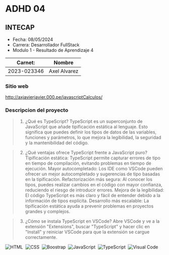# ADHD 04
## INTECAP

- Fecha: 08/05/2024
- Carrera: Desarrollador FullStack
- Modulo 1 - Resultado de Aprendizaje 4

| Carnet: | Nombre |
| ------ | ------ |
| 2023-023346 | Axel Alvarez |

### Sitio web 
http://axjavierjavier.000.pe/javascriptCalculos/

### Descripcion del proyecto
> 1. ¿Qué es TypeScript?
TypeScript es un superconjunto de JavaScript que añade tipificación estática al lenguaje. Esto significa que puedes definir los tipos de datos de las variables, funciones y parámetros, lo que mejora la legibilidad, la seguridad y la mantenibilidad del código.

> 2. ¿Qué ventajas ofrece TypeScript frente a JavaScript puro?
Tipificación estática: TypeScript permite capturar errores de tipo en tiempo de compilación, evitando problemas en tiempo de ejecución.
Mayor autocompletado: Los IDE como VSCode pueden ofrecer un mejor autocompletado y sugerencias de tipo basadas en la tipificación.
Refactorización más segura: Al conocer los tipos, puedes realizar cambios en el código con mayor confianza, reduciendo el riesgo de introducir errores.
Mejora de la legibilidad: El código TypeScript es más claro y fácil de entender debido a la información de tipos explícita.
Desarrollo más escalable: La tipificación estática ayuda a prevenir problemas en proyectos grandes y complejos.

> 3. ¿Cómo se instala TypeScript en VSCode?
Abre VSCode y ve a la extensión "Extensions", buscar "TypeScript" y hacer clic en "Install" y reiniciar VSCode para que la extensión se cargue correctamente.

![HTML](https://img.shields.io/badge/-HTML-2a0505?style=flat&logo=HTML5)&nbsp;
![CSS](https://img.shields.io/badge/-CSS-2a0505?style=flat&logo=CSS3&logoColor=1572B6)&nbsp;
![Boostrap](https://img.shields.io/badge/Bootstrap-black%20?logo=bootstrap)&nbsp;
![JavaScript](https://img.shields.io/badge/-JavaScript-2a0505?style=flat&logo=javascript)&nbsp;
![TypeScript](https://img.shields.io/badge/TypeScript-black%20?logo=typescript)&nbsp;
![Visual Code](https://img.shields.io/badge/Visual%20Code-black?logo=visualstudiocode)&nbsp;

